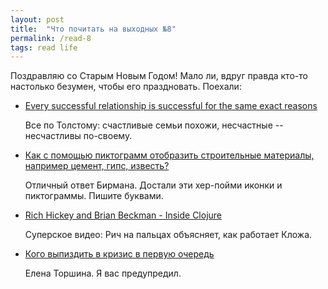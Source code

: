 ```yaml
---
layout: post
title:  "Что почитать на выходных №8"
permalink: /read-8
tags: read life
---
```


Поздравляю со Старым Новым Годом! Мало ли, вдруг правда кто-то настолько
безумен, чтобы его праздновать. Поехали:

- [Every successful relationship is successful for the same exact reasons](https://qz.com/884448/every-successful-relationship-is-successful-for-the-same-exact-reasons/)

  Все по Толстому: счастливые семьи похожи, несчастные -- несчастливы по-своему.

- [Как с помощью пиктограмм отобразить строительные материалы, например цемент, гипс, известь?](http://artgorbunov.ru/bb/soviet/20161206/)

  Отличный ответ Бирмана. Достали эти хер-пойми иконки и пиктограммы. Пишите буквами.

- [Rich Hickey and Brian Beckman - Inside Clojure](https://www.youtube.com/watch?v=wASCH_gPnDw)

  Суперское видео: Рич на пальцах объясняет, как работает Кложа.

- [Кого выпиздить в кризис в первую очередь](http://torshina.me/kogo-vypizdit-v-krizis/)

  Елена Торшина. Я вас предупредил.

